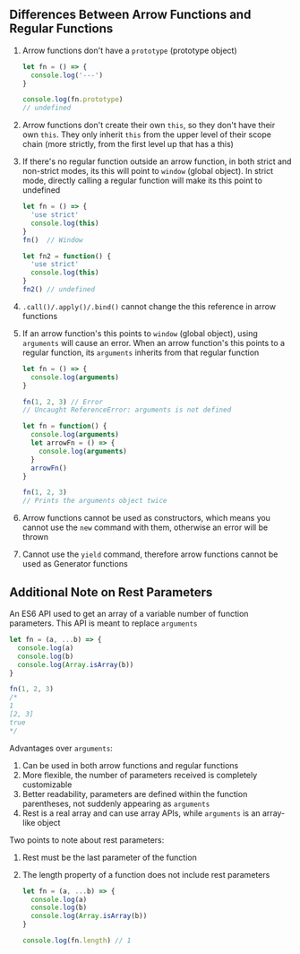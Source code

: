 ## Differences Between Arrow Functions and Regular Functions

1. Arrow functions don't have a `prototype` (prototype object)

   ```js
   let fn = () => {
     console.log('---')
   }
   
   console.log(fn.prototype)
   // undefined
   ```

2. Arrow functions don't create their own `this`, so they don't have their own `this`. They only inherit `this` from the upper level of their scope chain (more strictly, from the first level up that has a this)

3. If there's no regular function outside an arrow function, in both strict and non-strict modes, its this will point to `window` (global object). In strict mode, directly calling a regular function will make its this point to undefined

   ```js
   let fn = () => {
     'use strict'
     console.log(this)
   }
   fn()  // Window
   
   let fn2 = function() {
     'use strict'
     console.log(this)
   }
   fn2() // undefined
   ```

4. `.call()/.apply()/.bind()` cannot change the this reference in arrow functions

5. If an arrow function's this points to `window` (global object), using `arguments` will cause an error. When an arrow function's this points to a regular function, its `arguments` inherits from that regular function

   ```js
   let fn = () => {
     console.log(arguments)
   }
   
   fn(1, 2, 3) // Error
   // Uncaught ReferenceError: arguments is not defined
   ```

   ```js
   let fn = function() {
     console.log(arguments)
     let arrowFn = () => {
       console.log(arguments)
     }
     arrowFn()
   }
   
   fn(1, 2, 3)
   // Prints the arguments object twice
   ```

6. Arrow functions cannot be used as constructors, which means you cannot use the `new` command with them, otherwise an error will be thrown

7. Cannot use the `yield` command, therefore arrow functions cannot be used as Generator functions



## Additional Note on Rest Parameters

An ES6 API used to get an array of a variable number of function parameters. This API is meant to replace `arguments`

```js
let fn = (a, ...b) => {
  console.log(a)
  console.log(b)
  console.log(Array.isArray(b))
}

fn(1, 2, 3)
/*
1
[2, 3]
true
*/
```

Advantages over `arguments`:

1. Can be used in both arrow functions and regular functions
2. More flexible, the number of parameters received is completely customizable
3. Better readability, parameters are defined within the function parentheses, not suddenly appearing as `arguments`
4. Rest is a real array and can use array APIs, while `arguments` is an array-like object

Two points to note about rest parameters:

1. Rest must be the last parameter of the function

2. The length property of a function does not include rest parameters

   ```js
   let fn = (a, ...b) => {
     console.log(a)
     console.log(b)
     console.log(Array.isArray(b))
   }
   
   console.log(fn.length) // 1
   ```